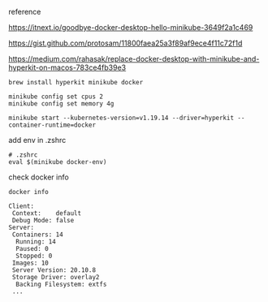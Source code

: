 reference

https://itnext.io/goodbye-docker-desktop-hello-minikube-3649f2a1c469

https://gist.github.com/protosam/11800faea25a3f89af9ece4f11c72f1d

https://medium.com/rahasak/replace-docker-desktop-with-minikube-and-hyperkit-on-macos-783ce4fb39e3




```
brew install hyperkit minikube docker
```

```
minikube config set cpus 2
minikube config set memory 4g
```

```
minikube start --kubernetes-version=v1.19.14 --driver=hyperkit --container-runtime=docker
```

add env in .zshrc
```
# .zshrc
eval $(minikube docker-env)
```

check docker info
```
docker info
```
```
Client:
 Context:    default
 Debug Mode: false
Server:
 Containers: 14
  Running: 14
  Paused: 0
  Stopped: 0
 Images: 10
 Server Version: 20.10.8
 Storage Driver: overlay2
  Backing Filesystem: extfs
 ...
 ```
